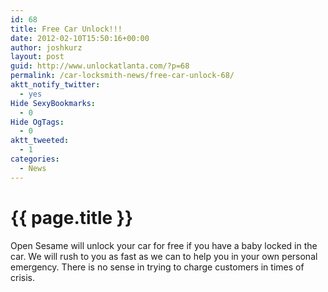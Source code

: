 ```yaml
---
id: 68
title: Free Car Unlock!!!
date: 2012-02-10T15:50:16+00:00
author: joshkurz
layout: post
guid: http://www.unlockatlanta.com/?p=68
permalink: /car-locksmith-news/free-car-unlock-68/
aktt_notify_twitter:
  - yes
Hide SexyBookmarks:
  - 0
Hide OgTags:
  - 0
aktt_tweeted:
  - 1
categories:
  - News
---
```


{{ page.title }}
================

<div class="pf-content">
  <p>
    Open Sesame will unlock your car for free if you have a baby locked in the car. We will rush to you as fast as we can to help you in your own personal emergency. There is no sense in trying to charge customers in times of crisis.
  </p>
</div>
